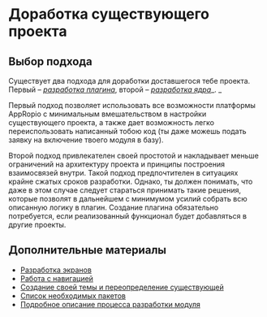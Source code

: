 # Доработка существующего проекта

## Выбор подхода

Существует два подхода для доработки доставшегося тебе проекта. Первый – [_разработка плагина_](dorabotka-suschestvuyuschego-proekta/razrabotka-plagina.md), второй – [_разработка ядра_](dorabotka-suschestvuyuschego-proekta/razrabotka-yadra.md)_. _

Первый подход позволяет использовать все возможности платформы AppRopio с минимальным вмешательством в настройки существующего проекта, а также дает возможность легко переиспользовать написанный тобою код \(ты даже можешь подать заявку на включение твоего модуля в базу\).

Второй подход привлекателен своей простотой и накладывает меньше ограничений на архитектуру проекта и принципы построения взаимосвязей внутри. Такой подход предпочтителен в ситуациях крайне сжатых сроков разработки. Однако, ты должен понимать, что даже в этом случае следует стараться принимать такие решения, которые позволят в дальнейшем с минимумом усилий собрать всю описанную логику в плагин. Создание плагина обязательно потребуется, если реализованный функционал будет добавляться в другие проекты.

## Дополнительные материалы

* [Разработка экранов](dorabotka-suschestvuyuschego-proekta/razrabotka-ekranov.md)
* [Работа с навигацией](dorabotka-suschestvuyuschego-proekta/rabota-s-navigatsiei.md)
* [Создание своей темы и переопределение существующей](dorabotka-suschestvuyuschego-proekta/rabota-s-temoi-proekta.md)
* [Список необходимых пакетов](sborka-novogo-proekta/spisok-paketov.md)
* [Подробное описание процесса разработки модуля](https://habrahabr.ru/company/microsoft/blog/316714/)



